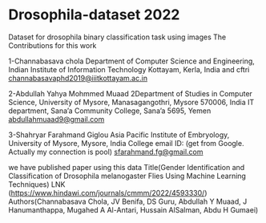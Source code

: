 # Drosophila-dataset 2022
Dataset for drosophila  binary classification task using images 
The Contributions for this work

1-Channabasava chola
Department of Computer Science and Engineering, Indian Institute of Information Technology Kottayam, Kerla, India and cftri
channabasavaphd2019@iiitkottayam.ac.in 

2-Abdullah Yahya Mohmmed Muaad
2Department of Studies in Computer Science, University of Mysore, Manasagangothri, Mysore 570006, India
IT department, Sana’a Community College, Sana’a 5695, Yemen
abdullahmuaad9@gmail.com

3-Shahryar  Farahmand Giglou
Asia Pacific Institute of Embryology, University of Mysore, Mysore, India
College email ID: (get from Google. Actually my connection is pool)
sfarahmand.fg@gmail.com


we have published paper using this data Title(Gender Identification and Classification of Drosophila melanogaster Flies Using Machine Learning Techniques)
LNK (https://www.hindawi.com/journals/cmmm/2022/4593330/)
Authors(Channabasava Chola, JV Benifa, DS Guru, Abdullah Y Muaad, J Hanumanthappa, Mugahed A Al-Antari, Hussain AlSalman, Abdu H Gumaei)

